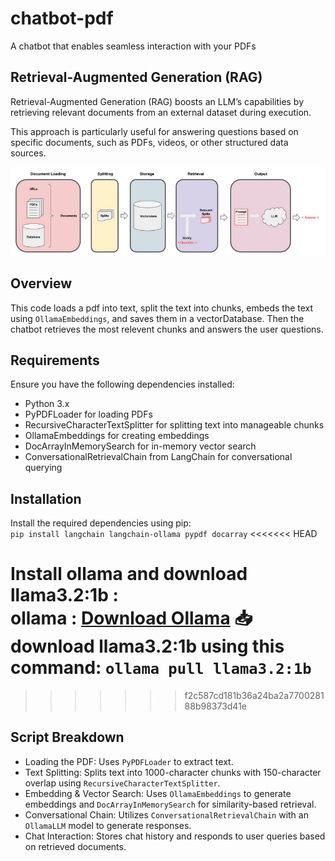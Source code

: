 # chatbot-pdf
 A chatbot that enables seamless interaction with your PDFs

## Retrieval-Augmented Generation (RAG)

Retrieval-Augmented Generation (RAG) boosts an LLM’s capabilities by retrieving relevant documents from an external dataset during execution.

This approach is particularly useful for answering questions based on specific documents, such as PDFs, videos, or other structured data sources.


![Alt text](./images/ragchatbotpdf.png)


## Overview
This code loads a pdf into text, split the text into chunks, embeds the text using `OllamaEmbeddings`, and saves them in a vectorDatabase. Then the chatbot retrieves the most relevent chunks and answers the user questions.


## Requirements
Ensure you have the following dependencies installed:

+ Python 3.x
+ PyPDFLoader for loading PDFs
+ RecursiveCharacterTextSplitter for splitting text into manageable chunks
+ OllamaEmbeddings for creating embeddings
+ DocArrayInMemorySearch for in-memory vector search
+ ConversationalRetrievalChain from LangChain for conversational querying

##  Installation 
Install the required dependencies using pip:  
`pip install langchain langchain-ollama pypdf docarray`
<<<<<<< HEAD

Install ollama and download llama3.2:1b :  
ollama : [Download Ollama](https://ollama.com/download) 📥  
download llama3.2:1b using this command: `ollama pull llama3.2:1b`
=======
>>>>>>> f2c587cd181b36a24ba2a770028188b98373d41e


## Script Breakdown
+ Loading the PDF: Uses `PyPDFLoader` to extract text.
+ Text Splitting: Splits text into 1000-character chunks with 150-character overlap using `RecursiveCharacterTextSplitter`.
+ Embedding & Vector Search: Uses `OllamaEmbeddings` to generate embeddings and `DocArrayInMemorySearch` for similarity-based retrieval.
+ Conversational Chain: Utilizes `ConversationalRetrievalChain` with an `OllamaLLM` model to generate responses.
+ Chat Interaction: Stores chat history and responds to user queries based on retrieved documents.
